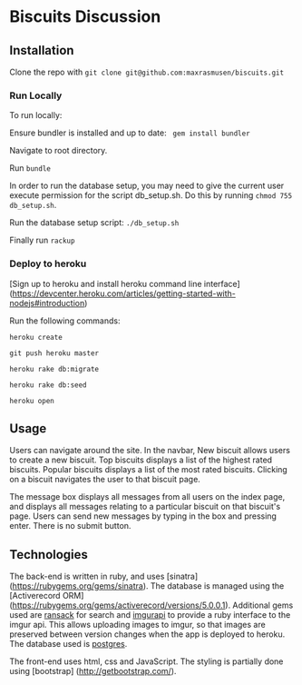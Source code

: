 # Biscuits Discussion
## Installation 
Clone the repo with ```git clone git@github.com:maxrasmusen/biscuits.git```

### Run Locally
To run locally:

Ensure bundler is installed and up to date: ``` gem install bundler```

Navigate to root directory. 

Run ``` bundle ```

In order to run the database setup, you may need to give the current user execute permission for the script db_setup.sh. Do this by running ```chmod 755 db_setup.sh```. 

Run the database setup script: ``` ./db_setup.sh ```

Finally run ``` rackup ```

### Deploy to heroku

[Sign up to heroku and install heroku command line interface] (https://devcenter.heroku.com/articles/getting-started-with-nodejs#introduction) 

Run the following commands: 

``` heroku create ```

``` git push heroku master ```

```heroku rake db:migrate ```

```heroku rake db:seed ```

```heroku open ```

## Usage
Users can navigate around the site. In the navbar, New biscuit allows users to create a new biscuit. Top biscuits displays a list of the highest rated biscuits. Popular biscuits displays a list of the most rated biscuits. Clicking on a biscuit navigates the user to that biscuit page. 

The message box displays all messages from all users on the index page, and displays all messages relating to a particular biscuit on that biscuit's page. Users can send new messages by typing in the box and pressing enter. There is no submit button. 

## Technologies
The back-end is written in ruby, and uses [sinatra] (https://rubygems.org/gems/sinatra). The database is managed using the	 [Activerecord ORM] (https://rubygems.org/gems/activerecord/versions/5.0.0.1).  Additional gems used are [ransack](https://rubygems.org/gems/ransack) for search and [imgurapi](https://rubygems.org/gems/imgurapi) to provide a ruby interface to the imgur api. This allows uploading images to imgur, so that images are preserved between version changes when the app is deployed to heroku. The database used is [postgres](https://rubygems.org/gems/pg).

The front-end uses html, css and JavaScript. The styling is partially done using [bootstrap] (http://getbootstrap.com/).